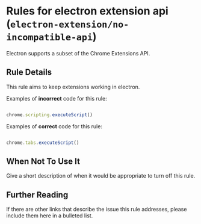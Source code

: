 # Rules for electron extension api (`electron-extension/no-incompatible-api`)

<!-- end auto-generated rule header -->

Electron supports a subset of the Chrome Extensions API.

## Rule Details

This rule aims to keep extensions working in electron.

Examples of **incorrect** code for this rule:

```js

chrome.scripting.executeScript()

```

Examples of **correct** code for this rule:

```js

chrome.tabs.executeScript()

```

## When Not To Use It

Give a short description of when it would be appropriate to turn off this rule.

## Further Reading

If there are other links that describe the issue this rule addresses, please include them here in a bulleted list.

